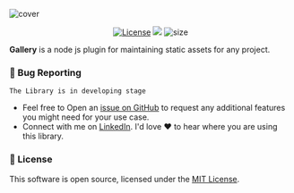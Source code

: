 ![cover]()

<p align="center">
  <a href="https://opensource.org/license/mit/"><img alt="License" src="https://img.shields.io/badge/License-MIT-yellow.svg"/></a>
   <img src= "https://img.shields.io/github/issues/Abusayid693/gallery" /> 
    <img src="https://img.shields.io/github/languages/code-size/Abusayid693/gallery"  alt="size" />
</p>

**Gallery** is a node js plugin for maintaining static assets for any project.

### 🐛 Bug Reporting
`The Library is in developing stage`
- Feel free to Open an [issue on GitHub](https://github.com/Abusayid693/gallery/issues) to request any additional features you might need for your use case.
- Connect with me on [LinkedIn](https://www.linkedin.com/in/rehan-choudhury-66842a164/). I'd love ❤️️ to hear where you are using this library.


### 📜 License

This software is open source, licensed under the [MIT License](./LICENSE).
